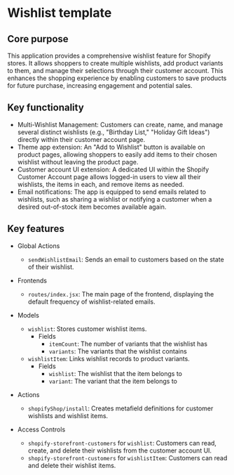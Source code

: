 # Wishlist template

## Core purpose

This application provides a comprehensive wishlist feature for Shopify stores. It allows shoppers to create multiple wishlists, add product variants to them, and manage their selections through their customer account. This enhances the shopping experience by enabling customers to save products for future purchase, increasing engagement and potential sales.

## Key functionality

- Multi-Wishlist Management: Customers can create, name, and manage several distinct wishlists (e.g., "Birthday List," "Holiday Gift Ideas") directly within their customer account page.
- Theme app extension: An "Add to Wishlist" button is available on product pages, allowing shoppers to easily add items to their chosen wishlist without leaving the product page.
- Customer account UI extension: A dedicated UI within the Shopify Customer Account page allows logged-in users to view all their wishlists, the items in each, and remove items as needed.
- Email notifications: The app is equipped to send emails related to wishlists, such as sharing a wishlist or notifying a customer when a desired out-of-stock item becomes available again.

## Key features

- Global Actions

  - `sendWishlistEmail`: Sends an email to customers based on the state of their wishlist.

- Frontends

  - `routes/index.jsx`: The main page of the frontend, displaying the default frequency of wishlist-related emails.

- Models

  - `wishlist`: Stores customer wishlist items.
    - Fields
      - `itemCount`: The number of variants that the wishlist has
      - `variants`: The variants that the wishlist contains
  - `wishlistItem`: Links wishlist records to product variants.
    - Fields
      - `wishlist`: The wishlist that the item belongs to
      - `variant`: The variant that the item belongs to

- Actions

  - `shopifyShop/install`: Creates metafield definitions for customer wishlists and wishlist items.

- Access Controls
  - `shopify-storefront-customers` for `wishlist`: Customers can read, create, and delete their wishlists from the customer account UI.
  - `shopify-storefront-customers` for `wishlistItem`: Customers can read and delete their wishlist items.
